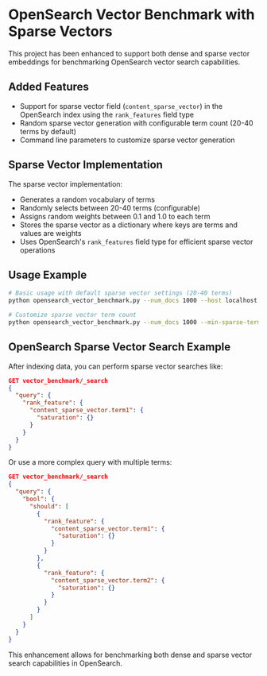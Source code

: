# OpenSearch Vector Benchmark with Sparse Vectors

This project has been enhanced to support both dense and sparse vector embeddings for benchmarking OpenSearch vector search capabilities.

## Added Features

- Support for sparse vector field (`content_sparse_vector`) in the OpenSearch index using the `rank_features` field type
- Random sparse vector generation with configurable term count (20-40 terms by default)
- Command line parameters to customize sparse vector generation

## Sparse Vector Implementation

The sparse vector implementation:
- Generates a random vocabulary of terms
- Randomly selects between 20-40 terms (configurable)
- Assigns random weights between 0.1 and 1.0 to each term
- Stores the sparse vector as a dictionary where keys are terms and values are weights
- Uses OpenSearch's `rank_features` field type for efficient sparse vector operations

## Usage Example

```bash
# Basic usage with default sparse vector settings (20-40 terms)
python opensearch_vector_benchmark.py --num_docs 1000 --host localhost --port 9200

# Customize sparse vector term count
python opensearch_vector_benchmark.py --num_docs 1000 --min-sparse-terms 10 --max-sparse-terms 50
```

## OpenSearch Sparse Vector Search Example

After indexing data, you can perform sparse vector searches like:

```json
GET vector_benchmark/_search
{
  "query": {
    "rank_feature": {
      "content_sparse_vector.term1": {
        "saturation": {}
      }
    }
  }
}
```

Or use a more complex query with multiple terms:

```json
GET vector_benchmark/_search
{
  "query": {
    "bool": {
      "should": [
        {
          "rank_feature": {
            "content_sparse_vector.term1": {
              "saturation": {}
            }
          }
        },
        {
          "rank_feature": {
            "content_sparse_vector.term2": {
              "saturation": {}
            }
          }
        }
      ]
    }
  }
}
```

This enhancement allows for benchmarking both dense and sparse vector search capabilities in OpenSearch.
